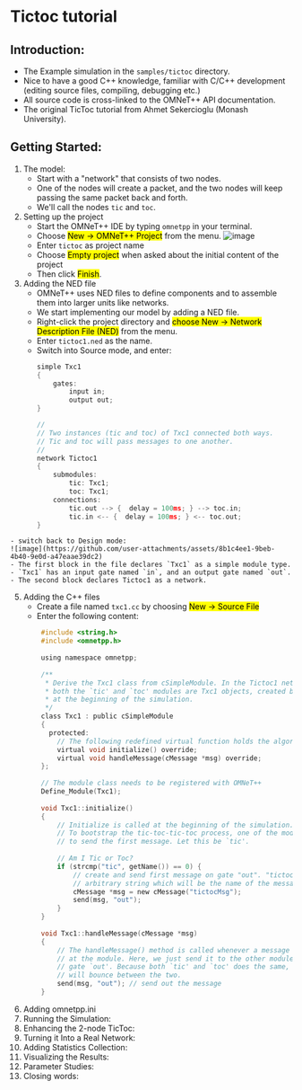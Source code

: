 # Tictoc tutorial
## Introduction:
   - The Example simulation in the `samples/tictoc` directory.
   - Nice to have a good C++ knowledge,  familiar with C/C++ development (editing source files, compiling, debugging etc.)
   - All source code is cross-linked to the OMNeT++ API documentation.
   - The original TicToc tutorial from Ahmet Sekercioglu (Monash University).
## Getting Started:
   1. The model:
      - Start with a "network" that consists of two nodes.
      - One of the nodes will create a packet, and the two nodes will keep passing the same packet back and forth.
      - We'll call the nodes `tic` and `toc`.
   2. Setting up the project
      - Start the OMNeT++ IDE by typing `omnetpp` in your terminal.
      - Choose <mark>New -> OMNeT++ Project</mark> from the menu.
      ![image](https://github.com/user-attachments/assets/96bc4e55-504c-41aa-90c7-0d1d29a67da3)
      - Enter `tictoc` as project name 
      - Choose <mark>Empty project</mark> when asked about the initial content of the project
      - Then click <mark>Finish</mark>.
   3. Adding the NED file
      - OMNeT++ uses NED files to define components and to assemble them into larger units like networks.
      - We start implementing our model by adding a NED file.
      - Right-click the project directory and <mark>choose New -> Network Description File (NED)</mark> from the menu.
      - Enter `tictoc1.ned` as the name.
      - Switch into Source mode, and enter:
        ``` c
        simple Txc1
        {
            gates:
                input in;
                output out;
        }
        
        //
        // Two instances (tic and toc) of Txc1 connected both ways.
        // Tic and toc will pass messages to one another.
        //
        network Tictoc1
        {
            submodules:
                tic: Txc1;
                toc: Txc1;
            connections:
                tic.out --> {  delay = 100ms; } --> toc.in;
                tic.in <-- {  delay = 100ms; } <-- toc.out;
        }
        ```
    - switch back to Design mode:
    ![image](https://github.com/user-attachments/assets/8b1c4ee1-9beb-4b40-9e0d-a47eaae39dc2)
    - The first block in the file declares `Txc1` as a simple module type.
    - `Txc1` has an input gate named `in`, and an output gate named `out`.
    - The second block declares Tictoc1 as a network.
    
   5. Adding the C++ files
      - Create a file named `txc1.cc` by choosing <mark>New -> Source File</mark>
      - Enter the following content:
        ```C
         #include <string.h>
         #include <omnetpp.h>
         
         using namespace omnetpp;
         
         /**
          * Derive the Txc1 class from cSimpleModule. In the Tictoc1 network,
          * both the `tic' and `toc' modules are Txc1 objects, created by OMNeT++
          * at the beginning of the simulation.
          */
         class Txc1 : public cSimpleModule
         {
           protected:
             // The following redefined virtual function holds the algorithm.
             virtual void initialize() override;
             virtual void handleMessage(cMessage *msg) override;
         };
         
         // The module class needs to be registered with OMNeT++
         Define_Module(Txc1);
         
         void Txc1::initialize()
         {
             // Initialize is called at the beginning of the simulation.
             // To bootstrap the tic-toc-tic-toc process, one of the modules needs
             // to send the first message. Let this be `tic'.
         
             // Am I Tic or Toc?
             if (strcmp("tic", getName()) == 0) {
                 // create and send first message on gate "out". "tictocMsg" is an
                 // arbitrary string which will be the name of the message object.
                 cMessage *msg = new cMessage("tictocMsg");
                 send(msg, "out");
             }
         }
         
         void Txc1::handleMessage(cMessage *msg)
         {
             // The handleMessage() method is called whenever a message arrives
             // at the module. Here, we just send it to the other module, through
             // gate `out'. Because both `tic' and `toc' does the same, the message
             // will bounce between the two.
             send(msg, "out"); // send out the message
         }
        ```
   7. Adding omnetpp.ini
8. Running the Simulation:
9. Enhancing the 2-node TicToc:
10. Turning it Into a Real Network:
11. Adding Statistics Collection:
12. Visualizing the Results: 
13. Parameter Studies:
14. Closing words:
